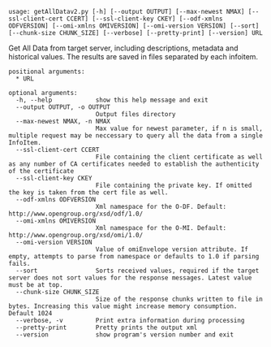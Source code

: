 `usage: getAllDatav2.py [-h] [--output OUTPUT] [--max-newest NMAX] [--ssl-client-cert CCERT] [--ssl-client-key CKEY] [--odf-xmlns ODFVERSION] [--omi-xmlns OMIVERSION] [--omi-version VERSION] [--sort] [--chunk-size CHUNK_SIZE] [--verbose] [--pretty-print] [--version] URL`


Get All Data from target server, including descriptions, metadata and historical values. The results are saved in files separated by each infoitem.

```
positional arguments:
  * URL

optional arguments:
  -h, --help            show this help message and exit
  --output OUTPUT, -o OUTPUT
                        Output files directory
  --max-newest NMAX, -n NMAX
                        Max value for newest parameter, if n is small, multiple request may be neccessary to query all the data from a single InfoItem.
  --ssl-client-cert CCERT
                        File containing the client certificate as well as any number of CA certificates needed to establish the authenticity of the certificate
  --ssl-client-key CKEY
                        File containing the private key. If omitted the key is taken from the cert file as well.
  --odf-xmlns ODFVERSION
                        Xml namespace for the O-DF. Default: http://www.opengroup.org/xsd/odf/1.0/
  --omi-xmlns OMIVERSION
                        Xml namespace for the O-MI. Default: http://www.opengroup.org/xsd/omi/1.0/
  --omi-version VERSION
                        Value of omiEnvelope version attribute. If empty, attempts to parse from namespace or defaults to 1.0 if parsing fails.
  --sort                Sorts received values, required if the target server does not sort values for the response messages. Latest value must be at top.
  --chunk-size CHUNK_SIZE
                        Size of the response chunks written to file in bytes. Increasing this value might increase memory consumption. Default 1024
  --verbose, -v         Print extra information during processing
  --pretty-print        Pretty prints the output xml
  --version             show program's version number and exit
```
